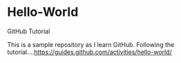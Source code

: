 # Hello-World
GitHub Tutorial

This is a sample repository as I learn GitHub.  Following the tutorial....https://guides.github.com/activities/hello-world/


